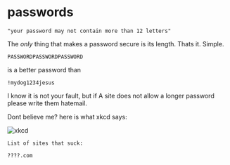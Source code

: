 # passwords

    "your password may not contain more than 12 letters"

The _only_ thing that makes a password secure is its length.
Thats it. Simple.

    PASSWORDPASSWORDPASSWORD 

is a better password than 

    !mydog1234jesus

I know it is not your fault, but if A site does not allow a longer password
please write them hatemail.

Dont believe me? here is what xkcd says:

![xkcd](http://imgs.xkcd.com/comics/password_strength.png)


    List of sites that suck:

    ????.com